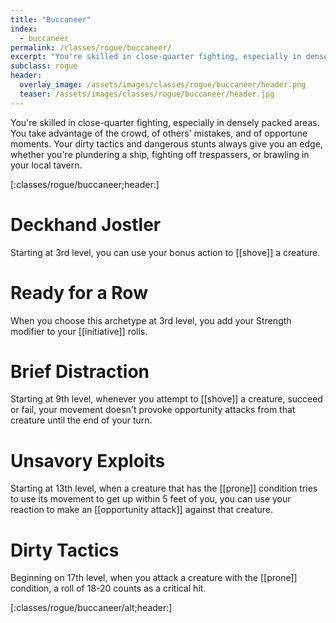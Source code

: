 ```yaml
---
title: "Buccaneer"
index: 
  - buccaneer
permalink: /classes/rogue/buccaneer/
excerpt: "You're skilled in close-quarter fighting, especially in densely packed areas. You take advantage of the crowd, of others' mistakes, and of opportune moments."
subclass: rogue
header:
  overlay_image: /assets/images/classes/rogue/buccaneer/header.png
  teaser: /assets/images/classes/rogue/buccaneer/header.jpg
---
```

You're skilled in close-quarter fighting, especially in densely packed areas. You take advantage of the crowd, of others' mistakes, and of opportune moments. Your dirty tactics and dangerous stunts always give you an edge, whether you're plundering a ship, fighting off trespassers, or brawling in your local tavern.

[:classes/rogue/buccaneer;header:]

# Deckhand Jostler
Starting at 3rd level, you can use your bonus action to [[shove]] a creature.

# Ready for a Row
When you choose this archetype at 3rd level, you add your Strength modifier to your [[initiative]] rolls.

# Brief Distraction
Starting at 9th level, whenever you attempt to [[shove]] a creature, succeed or fail, your movement doesn't provoke opportunity attacks from that creature until the end of your turn.

# Unsavory Exploits
Starting at 13th level, when a creature that has the [[prone]] condition tries to use its movement to get up within 5 feet of you, you can use your reaction to make an [[opportunity attack]] against that creature. 

# Dirty Tactics
Beginning on 17th level, when you attack a creature with the [[prone]] condition, a roll of 18-20 counts as a critical hit.

[:classes/rogue/buccaneer/alt;header:]
